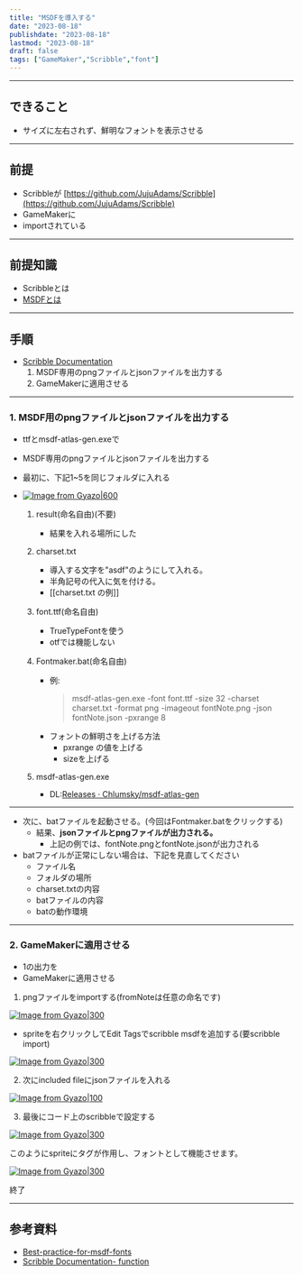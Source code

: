 ```yaml
---
title: "MSDFを導入する"
date: "2023-08-18"
publishdate: "2023-08-18"
lastmod: "2023-08-18"
draft: false
tags: ["GameMaker","Scribble","font"]
---
```


---
## できること
- サイズに左右されず、鮮明なフォントを表示させる
---
## 前提
- Scribbleが [https://github.com/JujuAdams/Scribble](https://github.com/JujuAdams/Scribble)
- GameMakerに
- importされている
--- 
## 前提知識
- Scribbleとは
- [MSDFとは](https://github.com/Chlumsky/msdfgen)
---
## 手順
- [Scribble Documentation](https://www.jujuadams.com/Scribble/#/latest/msdf-fonts)
	1. MSDF専用のpngファイルとjsonファイルを出力する
	2. GameMakerに適用させる
---
### 1. MSDF用のpngファイルとjsonファイルを出力する
- ttfとmsdf-atlas-gen.exeで
- MSDF専用のpngファイルとjsonファイルを出力する

- 最初に、下記1~5を同じフォルダに入れる
- [![Image from Gyazo|600](https://i.gyazo.com/ba206db4399a45919d97e18914e32bfd.png)](https://gyazo.com/ba206db4399a45919d97e18914e32bfd)
	1. result(命名自由)(不要)
		- 結果を入れる場所にした
	2. charset.txt
		- 導入する文字を"asdf"のようにして入れる。
		- 半角記号の代入に気を付ける。
		- [[charset.txt の例]]
	3. font.ttf(命名自由)
		- TrueTypeFontを使う 
		- otfでは機能しない
	4. Fontmaker.bat(命名自由)
		- 例:
			> msdf-atlas-gen.exe -font font.ttf -size 32 -charset charset.txt -format png -imageout fontNote.png -json fontNote.json -pxrange 8
		- フォントの鮮明さを上げる方法
			- pxrange の値を上げる
			- sizeを上げる

	5. msdf-atlas-gen.exe
		- DL:[Releases · Chlumsky/msdf-atlas-gen](https://github.com/Chlumsky/msdf-atlas-gen/releases)

---

- 次に、batファイルを起動させる。(今回はFontmaker.batをクリックする)
	- 結果、**jsonファイルとpngファイルが出力される。**
		- 上記の例では、fontNote.pngとfontNote.jsonが出力される
- batファイルが正常にしない場合は、下記を見直してください
	- ファイル名
	- フォルダの場所
	- charset.txtの内容
	- batファイルの内容
	- batの動作環境
---
### 2. GameMakerに適用させる
- 1の出力を
- GameMakerに適用させる

1. pngファイルをimportする(fromNoteは任意の命名です)

[![Image from Gyazo|300](https://i.gyazo.com/223f073b4d10116da7cb2c144303e754.png)](https://gyazo.com/223f073b4d10116da7cb2c144303e754)

- spriteを右クリックしてEdit Tagsでscribble msdfを追加する(要scribble import)

[![Image from Gyazo|300](https://i.gyazo.com/373ad87b41e3af980f8f8ed1e189c944.png)](https://gyazo.com/373ad87b41e3af980f8f8ed1e189c944)

2. 次にincluded fileにjsonファイルを入れる

[![Image from Gyazo|100](https://i.gyazo.com/5808773f368bfdc84368894711fa2c82.png)](https://gyazo.com/5808773f368bfdc84368894711fa2c82)

3. 最後にコード上のscribbleで設定する

[![Image from Gyazo|300](https://i.gyazo.com/05286962e49bb01551c7ebac1b71e4b4.png)](https://gyazo.com/05286962e49bb01551c7ebac1b71e4b4)

このようにspriteにタグが作用し、フォントとして機能させます。

[![Image from Gyazo|300](https://i.gyazo.com/bd5834903e895bde034448df16b10696.png)](https://gyazo.com/bd5834903e895bde034448df16b10696)

終了

---
## 参考資料
- [Best-practice-for-msdf-fonts](https://www.jujuadams.com/Scribble/#/latest/msdf-fonts?id=best-practice-for-msdf-fonts)
- [Scribble Documentation- function](https://www.jujuadams.com/Scribble/#/latest/scribble-methods?id=msdf)
